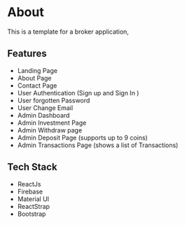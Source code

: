 # About

This is a template for a broker application,

## Features

- Landing Page
- About Page
- Contact Page
- User Authentication (Sign up and Sign In )
- User forgotten Password
- User Change Email
- Admin Dashboard
- Admin Investment Page
- Admin Withdraw page
- Admin Deposit Page (supports up to 9 coins)
- Admin Transactions Page (shows a list of Transactions)

## Tech Stack

- ReactJs
- Firebase
- Material UI
- ReactStrap
- Bootstrap
